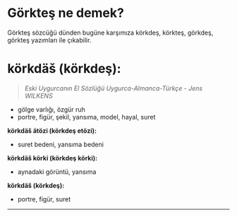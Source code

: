 # Görkteş ne demek?

Görkteş sözcüğü dünden bugüne karşımıza körkdeş, körkteş, görkdeş, görkteş yazımları ile çıkabilir.

# körkdäš (körkdeş):
  
>_Eski Uygurcanın El Sözlüğü Uygurca-Almanca-Türkçe - Jens WILKENS_

- gölge varlığı, özgür ruh
- portre, figür, şekil, yansıma, model, hayal, suret  

**körkdäš ätözi (körkdeş etözi):**  
* suret bedeni, yansıma bedeni  

**körkdäš körki (körkdeş körki):**  
* aynadaki görüntü, yansıma  

**körkdäš (körkdeş):** 
* portre, figür, suret 

---